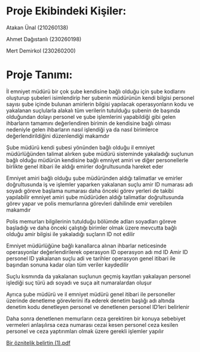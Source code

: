 # Proje Ekibindeki Kişiler:
Atakan Ünal (210260138) 

Ahmet Dağıstanlı (230260198)

Mert Demirkol (230260200) 

# Proje Tanımı:
İl emniyet müdürü bir çok şube kendisine bağlı olduğu için şube kodlarını oluşturup şubeleri isimlendirip her şubenin müdürünün kendi bilgisi personel sayısı şube içinde bulunan amirlerin bilgisi yapılacak operasyonların kodu ve yakalanan suçlularla alakalı tüm verilerin tutulduğu şubenin de başında olduğundan dolayı personel ve şube işlemlerini yapabildiği gibi gelen ihbarların tamamını değerlendiren birimin de kendisine bağlı olması nedeniyle gelen ihbarların nasıl işlendiği ya da nasıl birimlerce değerlendirildiğini düzenlendiği makamdır

Şube müdürü kendi şubesi yönünden bağlı olduğu il emniyet müdürlüğünden talimat alırken şube müdürü sisteminde yakaladığı suçlunun bağlı olduğu müdürün kendisine bağlı emniyet amiri ve diğer personellerle birlikte genel itibari ile aldığı emirler doğrultusunda hareket eder 

Emniyet amiri bağlı olduğu şube müdüründen aldığı talimatlar ve emirler doğrultusunda iş ve işlemler yaparken yakalanan suçlu amir ID numarası adı soyadı göreve başlama numarası daha önceki görev yerleri de takibi yapılabilir emniyet amiri şube müdürüden aldığı talimatlar doğrultusunda görev yapar ve polis memurlarına görevleri dahilinde emir verebilen makamdır 


Polis memurları bilgilerinin tutulduğu bölümde adları soyadları göreve başladığı ve daha önceki çalıştığı birimler olmak üzere mevcutta bağlı olduğu amir bilgisi ile yakaladığı suçların ID not edilir

Emniyet müdürlüğüne bağlı kanallarca alınan ihbarlar neticesinde operasyonlar değerlendirilerek operasyon ID operasyon adı md ID Amir ID personel ID yakalanan suçlu adi ve tarihler operasyon genel itibari ile başından sonuna kadar olan tüm veriler kaydedilir


Suçlu kısmında da yakalanan suçlunun geçmiş kayıtları yakalayan personel işlediği suç türü adı soyadı ve suça ait numaralardan oluşur 

Ayrıca şube müdürü ve il emniyet müdürü genel itibari ile personeller üzerinde denetleme görevlerini ifa ederek denetim başlığı adı altında denetim kodu denetleyen personel ve denetlenen personel ID‘leri belirlenir 


Daha sonra denetlenen memurların ceza gerektiren bir konuya sebebiyet vermeleri anlaşılırsa ceza numarası cezai kesen personel ceza kesilen personel ve ceza yaptırımları olmak üzere gerekli işlemler yapılır

[Bir öznitelik belirtin (1).pdf](https://github.com/user-attachments/files/17623386/Bir.oznitelik.belirtin.1.pdf)
